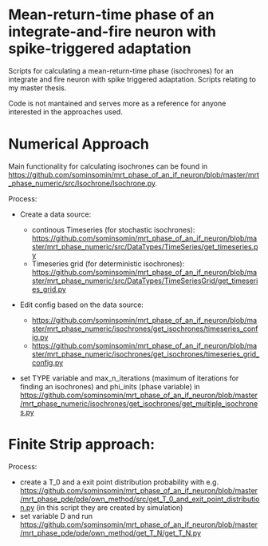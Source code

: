 # Mean-return-time phase of an integrate-and-fire neuron with spike-triggered adaptation
Scripts for calculating a mean-return-time phase (isochrones) for an integrate and fire neuron with spike triggered adaptation.
Scripts relating to my master thesis.

Code is not mantained and serves more as a reference for anyone interested in the approaches used.


# Numerical Approach

Main functionality for calculating isochrones can be found in https://github.com/sominsomin/mrt_phase_of_an_if_neuron/blob/master/mrt_phase_numeric/src/Isochrone/Isochrone.py.

Process:
- Create a data source: 
  - continous Timeseries (for stochastic isochrones): https://github.com/sominsomin/mrt_phase_of_an_if_neuron/blob/master/mrt_phase_numeric/src/DataTypes/TimeSeries/get_timeseries.py
  - Timeseries grid (for deterministic isochrones): https://github.com/sominsomin/mrt_phase_of_an_if_neuron/blob/master/mrt_phase_numeric/src/DataTypes/TimeSeriesGrid/get_timeseries_grid.py
  
- Edit config based on the data source:
  - https://github.com/sominsomin/mrt_phase_of_an_if_neuron/blob/master/mrt_phase_numeric/isochrones/get_isochrones/timeseries_config.py
  - https://github.com/sominsomin/mrt_phase_of_an_if_neuron/blob/master/mrt_phase_numeric/isochrones/get_isochrones/timeseries_grid_config.py
  
- set TYPE variable and max_n_iterations (maximum of iterations for finding an isochrones) and phi_inits (phase variable) in https://github.com/sominsomin/mrt_phase_of_an_if_neuron/blob/master/mrt_phase_numeric/isochrones/get_isochrones/get_multiple_isochrones.py

# Finite Strip approach:

Process:
- create a T_0 and a exit point distribution probability with e.g. https://github.com/sominsomin/mrt_phase_of_an_if_neuron/blob/master/mrt_phase_pde/pde/own_method/src/get_T_0_and_exit_point_distribution.py (in this script they are created by simulation)
- set variable D and run https://github.com/sominsomin/mrt_phase_of_an_if_neuron/blob/master/mrt_phase_pde/pde/own_method/get_T_N/get_T_N.py
